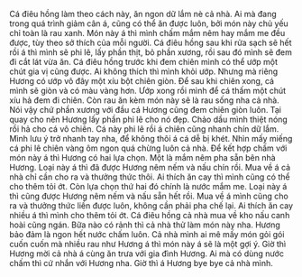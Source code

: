 Cá điêu hồng làm theo cách này, ăn ngon dữ lắm nè cả nhà. Ai mà đang trong quá trình giảm cân á, cũng có thể ăn được luôn, bởi món này chủ yếu chỉ toàn là rau xanh. Món này á thì mình chấm mắm nêm hay mắm me đều được, tùy theo sở thích của mỗi người. Cá điêu hồng sau khi rửa sạch sẽ hết rồi á thì mình sẽ phi lê, lấy phần thịt, bỏ phần xương, rồi sau đó mình sẽ đem đi cắt lát vừa ăn. Cá điêu hồng trước khi đem chiên mình có thể ướp một chút gia vị cũng được. Ai không thích thì mình khỏi ướp. Nhưng mà riêng Hương có ướp vô đây một xíu bột chiên giòn. Để sau khi chiên xong, cá mình sẽ giòn và có màu vàng hơn. Ướp xong rồi mình để cá thấm một chút xíu hả đem đi chiên. Còn rau ăn kèm món này sẽ là rau sống nha cả nhà. Nói vậy chứ phần xương với đầu cá Hương cũng đem chiên giòn luôn. Tại quay cho nên Hương lấy phần phi lê cho nó đẹp. Chảo dầu mình thiệt nóng rồi hả cho cá vô chiên. Cá này phi lê rồi á chiên cũng nhanh chín dữ lắm. Mình lưu ý trở nhanh tay nha, để không thôi á cá dễ bị khét. Nhìn mấy miếng cá phi lê chiên vàng ôm ngon quá chừng luôn cả nhà. Để kết hợp chấm với món này á thì Hương có hai lựa chọn. Một là mắm nêm pha sẵn bên nhà Hương. Loại này á thì đã được Hương nêm nếm và nấu chín rồi. Mua về á cả nhà chỉ cần cho ra và thưởng thức thôi. Ai thích ăn cay thì mình cũng có thể cho thêm tỏi ớt. Còn lựa chọn thứ hai đó chính là nước mắm me. Loại này á thì cũng được Hương nêm nếm và nấu sẵn hết rồi. Mua về á mình cũng cho ra và thưởng thức liền được luôn, không cần phải pha chế lại. Ai thích ăn cay nhiều á thì mình cho thêm tỏi ớt. Cá điêu hồng cả nhà mua về kho nấu canh hoài cũng ngán. Bữa nào có rảnh thì cả nhà thử làm món này nha. Hương bảo đảm là ngon hết nước chấm luôn. Cả nhà mình ai mê mấy món gỏi gói cuốn cuốn mà nhiều rau như Hương á thì món này á sẽ là một gợi ý. Giờ thì Hương mời cả nhà á cùng ăn trưa với gia đình Hương. Ai mà có dùng nước chấm thì cứ nhắn với Hương nha. Giờ thì á Hương bye bye cả nhà mình.